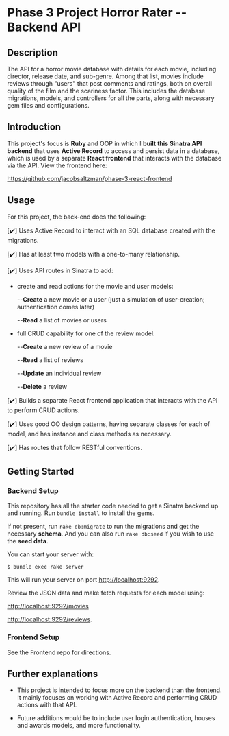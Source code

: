 # Phase 3 Project Horror Rater -- Backend API


## Description


The API for a horror movie database with details for each movie, including director, release date, and sub-genre. Among that list, movies include reviews through "users" that post comments and ratings, both on overall quality of the film and the scariness factor.  This includes the database migrations, models, and controllers for all the parts, along with necessary gem files and configurations.


## Introduction


This project's focus is **Ruby** and OOP in which I **built this Sinatra API backend** that uses
**Active Record** to access and persist data in a database, which is used
by a separate **React frontend** that interacts with the database via the API. View the frontend here:


https://github.com/jacobsaltzman/phase-3-react-frontend 



## Usage


For this project, the back-end does the following:


[✔️] Uses Active Record to interact with an SQL database created with the migrations.


[✔️] Has at least two models with a one-to-many relationship.


[✔️] Uses API routes in Sinatra to add:


  - create and read actions for the movie and user models:


    --**Create** a new movie or a user (just a simulation of user-creation; authentication comes later)

    --**Read** a list of movies or users


  - full CRUD capability for one of the review model:


    --**Create** a new review of a movie

    --**Read** a list of reviews

    --**Update** an individual review

    --**Delete** a review


[✔️] Builds a separate React frontend application that interacts with the API to
  perform CRUD actions.


[✔️] Uses good OO design patterns, having separate classes for each of
  model, and has instance and class methods as necessary.


[✔️] Has routes that follow RESTful conventions.


## Getting Started


### Backend Setup


This repository has all the starter code needed to get a Sinatra backend up and
running. Run `bundle install` to install the gems.


If not present, run `rake db:migrate` to run the migrations and get the necessary **schema**. And you can also run `rake db:seed` if you wish to use the **seed data**.


You can start your server with:

```console
$ bundle exec rake server
```

This will run your server on port
[http://localhost:9292](http://localhost:9292).


Review the JSON data and make fetch requests for each model using:

[http://localhost:9292/movies](http://localhost:9292/movies)

[http://localhost:9292/reviews](http://localhost:9292/reviews).



### Frontend Setup


See the Frontend repo for directions.


## Further explanations


- This project is intended to focus more on the backend than the frontend. It mainly focuses on working with Active Record and performing CRUD actions with that API.


- Future additions would be to include user login authentication, houses and awards models, and more functionality.



